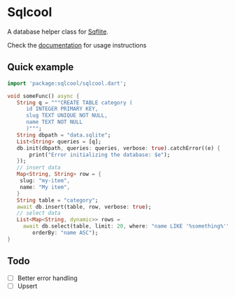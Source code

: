# Sqlcool

A database helper class for [Sqflite](https://github.com/tekartik/sqflite).

Check the [documentation](https://sqlcool.readthedocs.io/en/latest/) for usage instructions

## Quick example

   ```dart
   import 'package:sqlcool/sqlcool.dart';

   void someFunc() async {
      String q = """CREATE TABLE category (
         id INTEGER PRIMARY KEY,
         slug TEXT UNIQUE NOT NULL,
         name TEXT NOT NULL
         )""";
      String dbpath = "data.sqlite";
      List<String> queries = [q];
      db.init(dbpath, queries: queries, verbose: true).catchError((e) {
          print("Error initializing the database: $e");
      });
	  // insert data
      Map<String, String> row = {
       slug: "my-item",
       name: "My item",
      }
      String table = "category";
      await db.insert(table, row, verbose: true);
	  // select data
      List<Map<String, dynamic>> rows =
        await db.select(table, limit: 20, where: "name LIKE '%something%'",
           orderBy: "name ASC");
   }
   ```

## Todo

- [ ] Better error handling
- [ ] Upsert